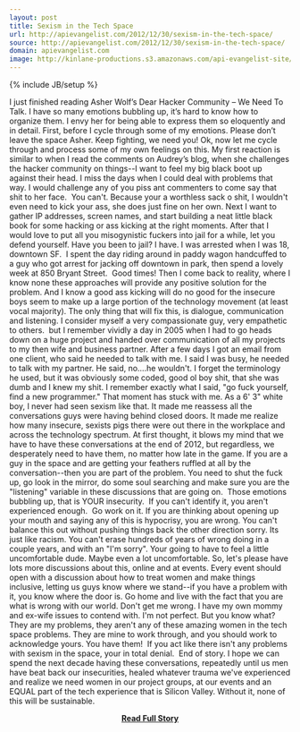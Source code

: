 ```yaml
---
layout: post
title: Sexism in the Tech Space
url: http://apievangelist.com/2012/12/30/sexism-in-the-tech-space/
source: http://apievangelist.com/2012/12/30/sexism-in-the-tech-space/
domain: apievangelist.com
image: http://kinlane-productions.s3.amazonaws.com/api-evangelist-site/blog/kin-lane-serious.jpg
---
```

{% include JB/setup %}<p>
I just finished reading Asher Wolf&rsquo;s Dear Hacker Community &ndash; We Need To Talk.  I have so many emotions bubbling up, it&rsquo;s hard to know how to organize them.  I envy her for being able to express them so eloquently and in detail.
First, before I cycle through some of my emotions.  Please don&rsquo;t leave the space Asher.  Keep fighting, we need you!
Ok, now let me cycle through and process some of my own feelings on this.   My first reaction is similar to when I read the comments on Audrey&rsquo;s blog, when she challenges the hacker community on things--I want to feel my big black boot up against their head.  I miss the days when I could deal with problems that way. I would challenge any of you piss ant commenters to come say that shit to her face. &nbsp;You can't. Because your a worthless sack o shit, I wouldn't even need to kick your ass, she does just fine on her own.
Next I want to gather IP addresses, screen names, and start building a neat little black book for some hacking or ass kicking at the right moments.
After that I would love to put all you misogynistic fuckers into jail for a while, let you defend yourself. Have you been to jail? I have. I was arrested when I was 18, downtown SF. &nbsp;I spent the day riding around in paddy wagon handcuffed to a guy who got arrest for jacking off downtown in park, then spend a lovely week at 850 Bryant Street. &nbsp;Good times!
Then I come back to reality, where I know none these approaches will provide any positive solution for the problem.  And I know a good ass kicking will do no good for the insecure boys seem to make up a large portion of the technology movement (at least vocal majority).
The only thing that will fix this, is dialogue, communication and listening.
I consider myself a very compassionate guy, very empathetic to others. &nbsp;but I remember vividly a day in 2005 when I had to go heads down on a huge project and handed over communication of all my projects to my then wife and business partner. After a few days I got an email from one client, who said he needed to talk with me. I said I was busy, he needed to talk with my partner. He said, no&hellip;.he wouldn't. I forget the terminology he used, but it was obviously some coded, good ol boy shit, that she was dumb and I knew my shit. I remember exactly what I said, "go fuck yourself, find a new programmer."
That moment has stuck with me. As a 6' 3" white boy, I never had seen sexism like that. It made me reassess all the conversations guys were having behind closed doors.  It made me realize how many insecure, sexists pigs there were out there in the workplace and across the technology spectrum.
At first thought, it blows my mind that we have to have these conversations at the end of 2012, but regardless, we desperately need to have them, no matter how late in the game.
If you are a guy in the space and are getting your feathers ruffled at all by the conversation--then you are part of the problem.  You need to shut the fuck up, go look in the mirror, do some soul searching and make sure you are the "listening" variable in these discussions that are going on. &nbsp;Those emotions bubbling up, that is YOUR insecurity. &nbsp;If you can't identify it, you aren't experienced enough. &nbsp;Go work on it.
If you are thinking about opening up your mouth and saying any of this is hypocrisy, you are wrong. You can't balance this out without pushing things back the other direction sorry. Its just like racism. You can't erase hundreds of years of wrong doing in a couple years, and with an "I'm sorry". Your going to have to feel a little uncomfortable dude. Maybe even a lot uncomfortable.
So, let's please have lots more discussions about this, online and at events. Every event should open with a discussion about how to treat women and make things inclusive, letting us guys know where we stand--if you have a problem with it, you know where the door is. Go home and live with the fact that you are what is wrong with our world.
Don't get me wrong. I have my own mommy and ex-wife issues to contend with. I'm not perfect. But you know what? They are my problems, they aren't any of these amazing women in the tech space problems. They are mine to work through, and you should work to acknowledge yours. You have them! &nbsp;If you act like there isn't any problems with sexism in the space, your in total denial. &nbsp;End of story.
I hope we can spend the next decade having these conversations, repeatedly until us men have beat back our insecurities, healed whatever trauma we've experienced and realize we need women in our project groups, at our events and an EQUAL part of the tech experience that is Silicon Valley. Without it, none of this will be sustainable.</p>
<center><p><a href="http://apievangelist.com/2012/12/30/sexism-in-the-tech-space/" style='padding:25px; font-sze:18px; font-weight: bold;'>Read Full Story</a></p></center>
